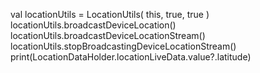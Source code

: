 
val locationUtils = LocationUtils(
    this, true, true
)
locationUtils.broadcastDeviceLocation()
locationUtils.broadcastDeviceLocationStream()
locationUtils.stopBroadcastingDeviceLocationStream()
print(LocationDataHolder.locationLiveData.value?.latitude)
